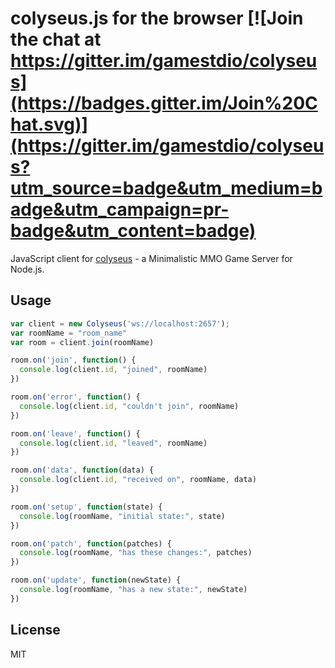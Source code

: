 # colyseus.js for the browser [![Join the chat at https://gitter.im/gamestdio/colyseus](https://badges.gitter.im/Join%20Chat.svg)](https://gitter.im/gamestdio/colyseus?utm_source=badge&utm_medium=badge&utm_campaign=pr-badge&utm_content=badge)

JavaScript client for [colyseus](https://github.com/gamestdio/colyseus) - a
Minimalistic MMO Game Server for Node.js.

## Usage

```javascript
var client = new Colyseus('ws://localhost:2657');
var roomName = "room_name"
var room = client.join(roomName)

room.on('join', function() {
  console.log(client.id, "joined", roomName)
})

room.on('error', function() {
  console.log(client.id, "couldn't join", roomName)
})

room.on('leave', function() {
  console.log(client.id, "leaved", roomName)
})

room.on('data', function(data) {
  console.log(client.id, "received on", roomName, data)
})

room.on('setup', function(state) {
  console.log(roomName, "initial state:", state)
})

room.on('patch', function(patches) {
  console.log(roomName, "has these changes:", patches)
})

room.on('update', function(newState) {
  console.log(roomName, "has a new state:", newState)
})

```

## License

MIT
